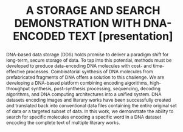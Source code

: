 ---
abstract: DNA-based data storage (DDS) holds promise to deliver a paradigm shift for
  long-term, secure storage of data. To tap into this potential, methods must be developed
  to produce data-encoding DNA molecules with cost- and time-effective processes.
  Combinatorial synthesis of DNA molecules from prefabricated fragments of DNA offers
  a solution to this challenge. We are developing a DNA-based platform combining encoding
  algorithms, high-throughput synthesis, post-synthesis processing, sequencing, decoding
  algorithms, and DNA computing architectures into a unified system. DNA datasets
  encoding images and literary works have been successfully created and translated
  back into conventional data files containing the entire original set of data or
  a targeted subset of data. In this work, we demonstrate the ability to search for
  specific molecules encoding a specific word in a DNA dataset encoding the complete
  text of multiple literary works.
creators:
- Provencher, Laurel
date: null
document_url: https://www.ideals.illinois.edu/items/128855/bitstreams/430304/data.pdf
grand_parent: iPRES
institutions: []
keywords:
- dna
- sustainability
- storage
- search
landing_page_url: https://hdl.handle.net/2142/121661
language: eng
layout: publication
license: CC-BY 4.0 International
notes_url: null
parent: iPRES 2023
presentation_url: null
publication_type: presentation
size: null
source_name: iPRES
title: A STORAGE AND SEARCH DEMONSTRATION WITH DNA-ENCODED TEXT [presentation]
year: 2023
---